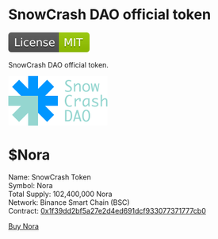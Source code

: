 # SnowCrash DAO official token

[![MIT License](misc/License-MIT-green.svg)](https://github.com/SnowCrashDAO/snowcrash-tokens/blob/main/LICENSE)

SnowCrash DAO official token.

[![SnowCrash DAO](misc/SnowCrashDAO-canalblue-blue-min-100x50.svg)](https://snowcrash.finance/)

# $Nora

Name: SnowCrash Token  
Symbol: Nora  
Total Supply: 102,400,000 Nora  
Network: Binance Smart Chain (BSC)  
Contract: [0x1f39dd2bf5a27e2d4ed691dcf933077371777cb0](https://bscscan.com/token/0x1f39dd2bf5a27e2d4ed691dcf933077371777cb0)

[Buy Nora](https://snowcrash.finance/nora/)
